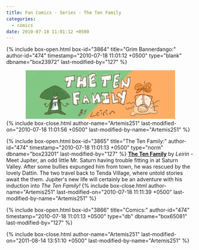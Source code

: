 ```yaml
---
title: Fan Comics - Series - The Ten Family
categories:
  - comics
date: 2010-07-18 11:01:12 +0500
---
```

{% include box-open.html box-id="3864" title="Grim Bannerdango:" author-id="474" timestamp="2010-07-18 11:01:12 +0500" type="blank" dbname="box23972" last-modified-by="127" %}
<center>
<img src="/comics/series/tenfam/tenfamilybanner.png" />
</center>
{% include box-close.html author-name="Artemis251" last-modified-on="2010-07-18 11:01:56 +0500" last-modified-by-name="Artemis251" %}

{% include box-open.html box-id="3865" title="The Ten Family:" author-id="474" timestamp="2010-07-18 11:01:13 +0500" type="norm" dbname="box23201" last-modified-by="127" %}
<b><u>The Ten Family</u></b> by <i>Leirin</i> - Meet Jupiter, an odd little Mr. Saturn having trouble fitting in at Saturn Valley. After some bullies expunged him from town, he was rescued by the lovely Dattin. The two travel back to Tenda Village, where untold stories await the them. Jupiter's new life will certainly be an adventure with his induction into <i>The Ten Family!</i>
{% include box-close.html author-name="Artemis251" last-modified-on="2010-07-18 11:11:39 +0500" last-modified-by-name="Artemis251" %}

{% include box-open.html box-id="3866" title="Comics:" author-id="474" timestamp="2010-07-18 11:01:13 +0500" type="db" dbname="box65081" last-modified-by="127" %}
<center><navigator search="`Content` LIKE 'tenfam%'" display="no" quantity="50" start="0" section="description" /><displaytor mode="twocolumnlist" /></center>
{% include box-close.html author-name="Artemis251" last-modified-on="2011-08-14 13:51:10 +0500" last-modified-by-name="Artemis251" %}
